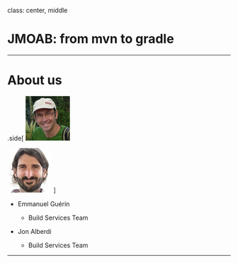 
class: center, middle
# JMOAB: from mvn to gradle

---

# About us

.side[
![Manu](imgs/Manu.JPG)

![Jon](imgs/Jon.JPG)
]

- Emmanuel Guérin
    - Build Services Team

- Jon Alberdi
   - Build Services Team
---
